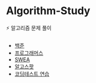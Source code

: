 ﻿# Algorithm-Study

⚡️ 알고리즘 문제 풀이


### # 
- [백준](BOJ)
- [프로그래머스](Programmers)
- [SWEA](SWEA)
- [알고스팟](Algospot)
- [코딩테스트 연습](코딩테스트-연습)
 
